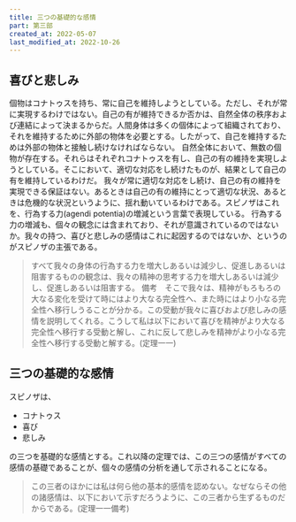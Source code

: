 ```yaml
---
title: 三つの基礎的な感情
part: 第三部
created_at: 2022-05-07
last_modified_at: 2022-10-26
---
```


## 喜びと悲しみ

個物はコナトゥスを持ち、常に自己を維持しようとしている。ただし、それが常に実現するわけではない。自己の有が維持できるか否かは、自然全体の秩序および連結によって決まるからだ。人間身体は多くの個体によって組織されており、それを維持するために外部の物体を必要とする。したがって、自己を維持するためは外部の物体と接触し続けなければならない。
自然全体において、無数の個物が存在する。それらはそれぞれコナトゥスを有し、自己の有の維持を実現しようとしている。そこにおいて、適切な対応をし続けたものが、結果として自己の有を維持しているわけだ。
我々が常に適切な対応をし続け、自己の有の維持を実現できる保証はない。あるときは自己の有の維持にとって適切な状況、あるときは危機的な状況というように、揺れ動いているわけである。スピノザはこれを、行為する力(agendi potentia)の増減という言葉で表現している。
行為する力の増減も、個々の観念には含まれており、それが意識されているのではないか。我々の持つ、喜びと悲しみの感情はこれに起因するのではないか、というのがスピノザの主張である。

>すべて我々の身体の行為する力を増大しあるいは減少し、促進しあるいは阻害するものの観念は、我々の精神の思考する力を増大しあるいは減少し、促進しあるいは阻害する。
備考　そこで我々は、精神がもろもろの大なる変化を受けて時にはより大なる完全性へ、また時にはより小なる完全性へ移行しうることが分かる。この受動が我々に喜びおよび悲しみの感情を説明してくれる。こうして私は以下において喜びを精神がより大なる完全性へ移行する受動と解し、これに反して悲しみを精神がより小なる完全性へ移行する受動と解する。(定理一一)

## 三つの基礎的な感情

スピノザは、

- コナトゥス
- 喜び
- 悲しみ

の三つを基礎的な感情とする。これ以降の定理では、この三つの感情がすべての感情の基礎であることが、個々の感情の分析を通して示されることになる。

>この三者のほかには私は何ら他の基本的感情を認めない。なぜならその他の諸感情は、以下において示すだろうように、この三者から生ずるものだからである。(定理一一備考)
